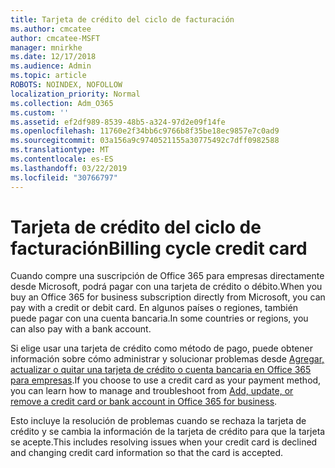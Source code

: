 ```yaml
---
title: Tarjeta de crédito del ciclo de facturación
ms.author: cmcatee
author: cmcatee-MSFT
manager: mnirkhe
ms.date: 12/17/2018
ms.audience: Admin
ms.topic: article
ROBOTS: NOINDEX, NOFOLLOW
localization_priority: Normal
ms.collection: Adm_O365
ms.custom: ''
ms.assetid: ef2df989-8539-48b5-a324-97d2e09f14fe
ms.openlocfilehash: 11760e2f34bb6c9766b8f35be18ec9857e7c0ad9
ms.sourcegitcommit: 03a156a9c9740521155a30775492c7dff0982588
ms.translationtype: MT
ms.contentlocale: es-ES
ms.lasthandoff: 03/22/2019
ms.locfileid: "30766797"
---
```

# <a name="billing-cycle-credit-card"></a><span data-ttu-id="03658-102">Tarjeta de crédito del ciclo de facturación</span><span class="sxs-lookup"><span data-stu-id="03658-102">Billing cycle credit card</span></span>

<span data-ttu-id="03658-103">Cuando compre una suscripción de Office 365 para empresas directamente desde Microsoft, podrá pagar con una tarjeta de crédito o débito.</span><span class="sxs-lookup"><span data-stu-id="03658-103">When you buy an Office 365 for business subscription directly from Microsoft, you can pay with a credit or debit card.</span></span> <span data-ttu-id="03658-104">En algunos países o regiones, también puede pagar con una cuenta bancaria.</span><span class="sxs-lookup"><span data-stu-id="03658-104">In some countries or regions, you can also pay with a bank account.</span></span>
  
<span data-ttu-id="03658-105">Si elige usar una tarjeta de crédito como método de pago, puede obtener información sobre cómo administrar y solucionar problemas desde [Agregar, actualizar o quitar una tarjeta de crédito o cuenta bancaria en Office 365 para empresas](https://support.office.com/article/30ba9c83-50d8-4020-90ed-830a5b8c8724?wt.mc_id=billing_cycle_AI).</span><span class="sxs-lookup"><span data-stu-id="03658-105">If you choose to use a credit card as your payment method, you can learn how to manage and troubleshoot from [Add, update, or remove a credit card or bank account in Office 365 for business](https://support.office.com/article/30ba9c83-50d8-4020-90ed-830a5b8c8724?wt.mc_id=billing_cycle_AI).</span></span>
  
<span data-ttu-id="03658-106">Esto incluye la resolución de problemas cuando se rechaza la tarjeta de crédito y se cambia la información de la tarjeta de crédito para que la tarjeta se acepte.</span><span class="sxs-lookup"><span data-stu-id="03658-106">This includes resolving issues when your credit card is declined and changing credit card information so that the card is accepted.</span></span>
  

